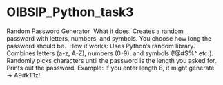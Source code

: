 # OIBSIP_Python_task3
Random Password Generator 
 What it does:
Creates a random password with letters, numbers, and symbols.
You choose how long the password should be.
 How it works:
Uses Python’s random library.
Combines letters (a-z, A-Z), numbers (0-9), and symbols (!@#$%^ etc.).
Randomly picks characters until the password is the length you asked for.
Prints out the password.
 Example: If you enter length 8, it might generate → A9#kT1z!.
